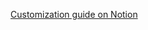 [Customization guide on Notion](https://www.notion.so/opendatasoft/Academy-Manage-custom-CSS-5b5a523303d24f948bf13b16145c3d51)
